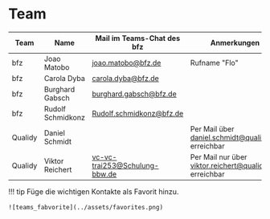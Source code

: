 # Team

| Team | Name | Mail im Teams-Chat des bfz | Anmerkungen |
|-|-|-|-|
| bfz | Joao Matobo | joao.matobo@bfz.de | Rufname "Flo" |
| bfz | Carola Dyba | carola.dyba@bfz.de | |
| bfz | Burghard Gabsch | burghard.gabsch@bfz.de | |
| bfz | Rudolf Schmidkonz | Rudolf.schmidkonz@bfz.de | |
| Qualidy | Daniel Schmidt | | Per Mail über daniel.schmidt@qualidy.de erreichbar |
| Qualidy | Viktor Reichert | vc-vc-trai253@Schulung-bbw.de | Per Mail nur über viktor.reichert@qualidy.de erreichbar |

!!! tip 
    Füge die wichtigen Kontakte als Favorit hinzu.

    ![teams_fabvorite](../assets/favorites.png)
